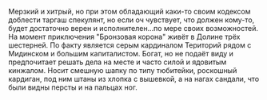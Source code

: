 Мерзкий и хитрый, но при этом обладающий каки-то своим кодексом доблести таргаш спекулянт, но если оч чувствует, что должен кому-то, будет достаточно верен и исполнителен...по мере своих возможностей. На момент приключения "Бронзовая корона" живёт в Долине трёх шестерней. По факту является серым кардиналом Територий рядом с Мидинском и большим капиталистом. Богат, но не подаёт виду и предпочитает решать дела на месте и часто силой и ядовитым кинжалом. Носит смешную шапку по типу тюбитейки, роскошный кардиган, под ним штаны из хлопка с вышевкой, а на нагах сандали, что были видны персты и на пальцах ног. 
